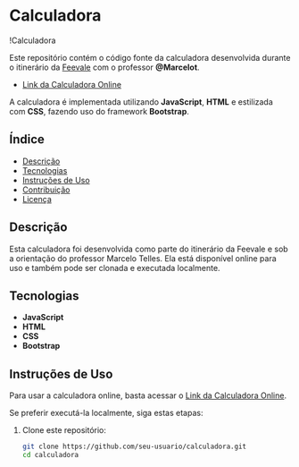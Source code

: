 # Calculadora

!Calculadora

Este repositório contém o código fonte da calculadora desenvolvida durante o itinerário da [Feevale](https://www.feevale.br/) com o professor **@Marcelot**.

- [Link da Calculadora Online](https://calculadora-sondercs.vercel.app/)

A calculadora é implementada utilizando **JavaScript**, **HTML** e estilizada com **CSS**, fazendo uso do framework **Bootstrap**.

## Índice

- [Descrição](#descrição)
- [Tecnologias](#tecnologias)
- [Instruções de Uso](#instruções-de-uso)
- [Contribuição](#contribuição)
- [Licença](#licença)

## Descrição

Esta calculadora foi desenvolvida como parte do itinerário da Feevale e sob a orientação do professor Marcelo Telles. Ela está disponível online para uso e também pode ser clonada e executada localmente.

## Tecnologias

- **JavaScript**
- **HTML**
- **CSS**
- **Bootstrap**

## Instruções de Uso

Para usar a calculadora online, basta acessar o [Link da Calculadora Online](https://calculadora-sondercs.vercel.app/).

Se preferir executá-la localmente, siga estas etapas:

1. Clone este repositório:

   ```bash
   git clone https://github.com/seu-usuario/calculadora.git
   cd calculadora
